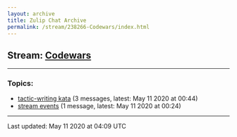 ```yaml
---
layout: archive
title: Zulip Chat Archive
permalink: /stream/238266-Codewars/index.html
---
```


## Stream: [Codewars](https://leanprover-community.github.io/archive/stream/238266-Codewars/index.html)
---

### Topics:

* [tactic-writing kata](topic/tactic-writing.20kata.html) (3 messages, latest: May 11 2020 at 00:44)
* [stream events](topic/stream.20events.html) (1 message, latest: May 11 2020 at 00:24)

<hr><p>Last updated: May 11 2020 at 04:09 UTC</p>